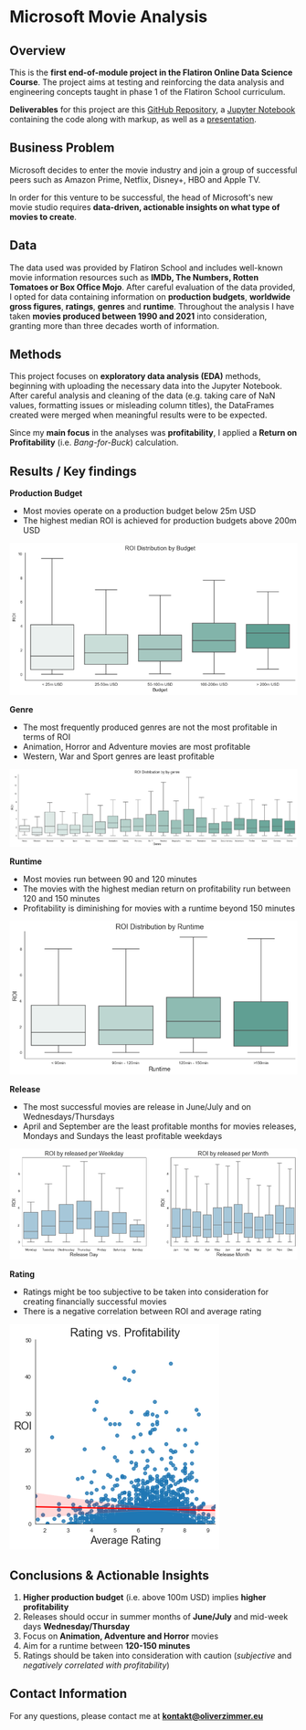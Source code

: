 # Microsoft Movie Analysis

## Overview

This is the **first end-of-module project in the Flatiron Online Data Science Course**. The project aims at testing and reinforcing the data analysis and engineering concepts taught in phase 1 of the Flatiron School curriculum.

**Deliverables** for this project are this [GitHub Repository](https://github.com/senseize/Microsoft-Movie-Analysis), a [Jupyter Notebook](./Microsoft-Movie-Analysis-EDA.ipynb) containing the code along with markup, as well as a [presentation](./Microsoft-Movie-Analysis-Presentation.pdf).

## Business Problem

Microsoft decides to enter the movie industry and join a group of successful peers such as Amazon Prime, Netflix, Disney+, HBO and Apple TV.

In order for this venture to be successful, the head of Microsoft's new movie studio requires **data-driven, actionable insights on what type of movies to create**.

## Data

The data used was provided by Flatiron School and includes well-known movie information resources such as **IMDb, The Numbers, Rotten Tomatoes or Box Office Mojo**. After careful evaluation of the data provided, I opted for data containing information on **production budgets**, **worldwide gross figures**, **ratings**, **genres** and **runtime**. Throughout the analysis I have taken **movies produced between 1990 and 2021** into consideration, granting more than three decades worth of information.

## Methods

This project focuses on **exploratory data analysis (EDA)** methods, beginning with uploading the necessary data into the Jupyter Notebook. After careful analysis and cleaning of the data (e.g. taking care of NaN values, formatting issues or misleading column titles), the DataFrames created were merged when meaningful results were to be expected.

Since my **main focus** in the analyses was **profitability**, I applied a **Return on Profitability** (i.e. *Bang-for-Buck*) calculation. 

## Results / Key findings

**Production Budget**
 - Most movies operate on a production budget below 25m USD
 - The highest median ROI is achieved for production budgets above 200m USD
 
![ROI_Budget](./Images/ROI_Budget.png)

**Genre**
 - The most frequently produced genres are not the most profitable in terms of ROI
 - Animation, Horror and Adventure movies are most profitable
 - Western, War and Sport genres are least profitable
 
![ROI_Genre](./Images/ROI_Genre.png)

**Runtime**

 - Most movies run between 90 and 120 minutes
 - The movies with the highest median return on profitability run between 120 and 150 minutes
 - Profitability is diminishing for movies with a runtime beyond 150 minutes
 
![ROI_Runtime](./Images/ROI_Runtime.png)

**Release**
 - The most successful movies are release in June/July and on Wednesdays/Thursdays
 - April and September are the least profitable months for movies releases, Mondays and Sundays the least profitable weekdays
 
![ROI_Release](./Images/ROI_Release.png)

**Rating**
 - Ratings might be too subjective to be taken into consideration for creating financially successful movies
 - There is a negative correlation between ROI and average rating
 
![Corr_ROI_Rating](./Images/Corr_ROI_Rating.png)

## Conclusions & Actionable Insights

 1. **Higher production budget** (i.e. above 100m USD) implies **higher profitability**
 2. Releases should occur in summer months of **June/July** and mid-week days **Wednesday/Thursday**
 3. Focus on **Animation, Adventure and Horror** movies
 4. Aim for a runtime between **120-150 minutes**
 5. Ratings should be taken into consideration with caution (*subjective* and *negatively correlated with profitability*)

## Contact Information

For any questions, please contact me at **kontakt@oliverzimmer.eu**

